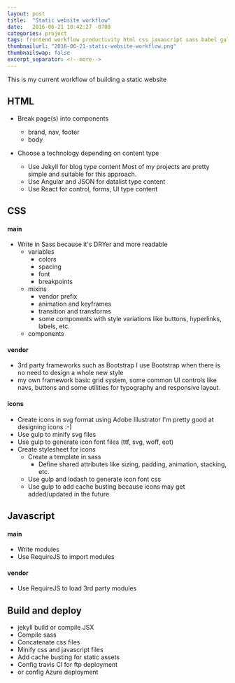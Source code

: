 ```yaml
---
layout: post
title:  "Static website workflow"
date:   2016-06-21 10:42:27 -0700
categories: project
tags: frontend workflow productivity html css javascript sass babel gulp iconfont optimization
thumbnailurl: "2016-06-21-static-website-workflow.png"
thumbnailswap: false
excerpt_separator: <!--more-->
---
```


This is my current workflow of building a static website

<!--more-->

## HTML
- Break page(s) into components
	- brand, nav, footer
	- body

- Choose a technology depending on content type
	- Use Jekyll for blog type content
			Most of my projects are pretty simple and suitable for this approach.
	- Use Angular and JSON for datalist type content
	- Use React for control, forms, UI type content

## CSS

#### main

- Write in Sass because it's DRYer and more readable
	- variables
		- colors
		- spacing
		- font
		- breakpoints
	- mixins
		- vendor prefix
		- animation and keyframes
		- transition and transforms
		- some components with style variations like buttons, hyperlinks, labels, etc.
	- components

#### vendor
- 3rd party frameworks such as Bootstrap
		I use Bootstrap when there is no need to design a whole new style
- my own framework
		basic grid system, some common UI controls like navs, buttons and some utilities for typography and responsive layout.

#### icons
- Create icons in svg format using Adobe Illustrator
		I'm pretty good at designing icons :-)
- Use gulp to minify svg files
- Use gulp to generate icon font files (ttf, svg, woff, eot)
- Create stylesheet for icons
	- Create a template in sass
		- Define shared attributes like sizing, padding, animation, stacking, etc.
	- Use gulp and lodash to generate icon font css
	- Use gulp to add cache busting because icons may get added/updated in the future

## Javascript

#### main
- Write modules
- Use RequireJS to import modules

#### vendor
- Use RequireJS to load 3rd party modules

## Build and deploy
- jekyll build or compile JSX
- Compile sass
- Concatenate css files
- Minify css and javascript files
- Add cache busting for static assets
- Config travis CI for ftp deployment
- or config Azure deployment
